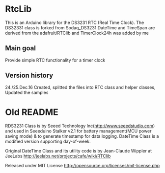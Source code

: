# RtcLib

This is an Arduino library for the DS3231 RTC (Real Time Clock).
The DS32331 class is forked from Sodaq_DS3231
DateTime and TimeSpan are derived from the adafruit/RTClib
and TimerClock24h was added by me

## Main goal
Provide simple RTC functionality for a timer clock 

## Version history
24./25.Dec.16	Created, splitted the files into RTC class and helper classes,
				Updated the samples


# Old README

RDS3231 Class is by Seeed Technology Inc(http://www.seeedstudio.com) and used
in Seeeduino Stalker v2.1 for battery management(MCU power saving mode)
& to generate timestamp for data logging. DateTime Class is a modified
version supporting day-of-week.

Original DateTime Class and its utility code is by Jean-Claude Wippler at JeeLabs
http://jeelabs.net/projects/cafe/wiki/RTClib 

Released under MIT License http://opensource.org/licenses/mit-license.php

